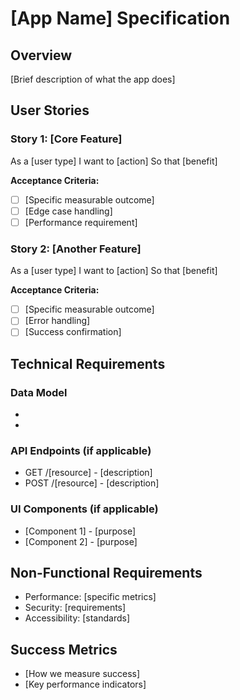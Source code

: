 # [App Name] Specification

## Overview
[Brief description of what the app does]

## User Stories

### Story 1: [Core Feature]
As a [user type]
I want to [action]
So that [benefit]

**Acceptance Criteria:**
- [ ] [Specific measurable outcome]
- [ ] [Edge case handling]
- [ ] [Performance requirement]

### Story 2: [Another Feature]
As a [user type]
I want to [action]
So that [benefit]

**Acceptance Criteria:**
- [ ] [Specific measurable outcome]
- [ ] [Error handling]
- [ ] [Success confirmation]

## Technical Requirements

### Data Model
- [Entity 1]: [fields]
- [Entity 2]: [fields]

### API Endpoints (if applicable)
- GET /[resource] - [description]
- POST /[resource] - [description]

### UI Components (if applicable)
- [Component 1] - [purpose]
- [Component 2] - [purpose]

## Non-Functional Requirements
- Performance: [specific metrics]
- Security: [requirements]
- Accessibility: [standards]

## Success Metrics
- [How we measure success]
- [Key performance indicators]